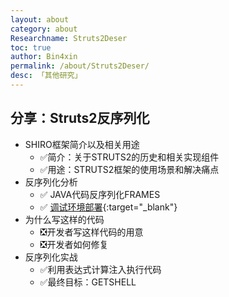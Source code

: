 ```yaml
---
layout: about
category: about
Researchname: Struts2Deser
toc: true
author: Bin4xin
permalink: /about/Struts2Deser/
desc: 「其他研究」
---
```


## 分享：Struts2反序列化

* SHIRO框架简介以及相关用途
    - ✅简介：关于STRUTS2的历史和相关实现组件
    - ✅用途：STRUTS2框架的使用场景和解决痛点
* 反序列化分析
    - ✅ JAVA代码反序列化FRAMES
    - ✅ [调试环境部署](/about/Dynamic-analysis-of-java-framework-code/){:target="_blank"}
* 为什么写这样的代码
    - ❎开发者写这样代码的用意
    - ❎开发者如何修复
* 反序列化实战
    - ✅利用表达式计算注入执行代码
    - ✅最终目标：GETSHELL
